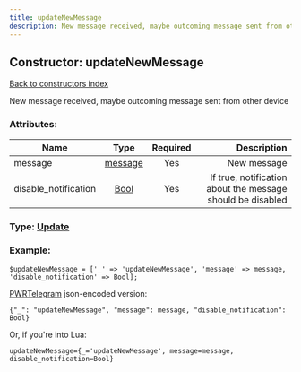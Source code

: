 ```yaml
---
title: updateNewMessage
description: New message received, maybe outcoming message sent from other device
---
```

## Constructor: updateNewMessage  
[Back to constructors index](index.md)



New message received, maybe outcoming message sent from other device

### Attributes:

| Name     |    Type       | Required | Description |
|----------|:-------------:|:--------:|------------:|
|message|[message](../types/message.md) | Yes|New message|
|disable\_notification|[Bool](../types/Bool.md) | Yes|If true, notification about the message should be disabled|



### Type: [Update](../types/Update.md)


### Example:

```
$updateNewMessage = ['_' => 'updateNewMessage', 'message' => message, 'disable_notification' => Bool];
```  

[PWRTelegram](https://pwrtelegram.xyz) json-encoded version:

```
{"_": "updateNewMessage", "message": message, "disable_notification": Bool}
```


Or, if you're into Lua:  


```
updateNewMessage={_='updateNewMessage', message=message, disable_notification=Bool}

```


